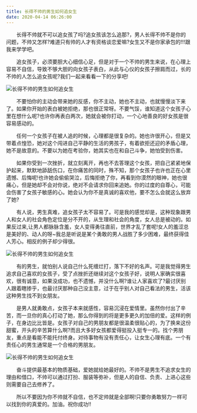 ```yaml
---
title: 长得不帅的男生如何追女生
date: 2020-04-14 06:26:00
---
```




　　长得不帅就不可以追女孩了吗?追女孩该怎么追那?，男人长得不帅不是你的问题，不帅又怎样?难道只有帅的人才有资格谈恋爱嘛?女生又不是你家承包的!!!跟我来学学吧。

　　追女孩子，必须要胆大心细信心足，但是对于一个不帅的男生来说，在心理上容易不自信，导致不够大胆的向女孩子表白，从此与心仪的女孩子擦肩而过，长的不帅的人怎么追女孩呢?我们一起来看看一下的分享吧!

![长得不帅的男生如何追女生](/img/d3cb72a9093ed92083dc229d5f58f239.jpg)

　　不要怕你的主动会带来她的反感，你不主动，她也不主动，也就慢慢淡下来了。如果你开始的表白被她拒绝，那也很正常呀。不要气馁，谁知道这个女孩子心里在想什么呢?也许你再表白两次，她就会被你打动，一个心地善良的好女孩是很容易感动的。

　　任何一个女孩子在被人追的时候，心理都是很复杂的。她也许很开心，但是又带着点惶恐，她对这个闯进自己平静的生活的男孩子，有着欲拒还迎的矛盾心理，她不是故意的。不要以为她在考验你，她其实也在和自己斗争，她怕受到伤害。

　　如果你受到一次挫折，就立刻离开，再也不去答理这个女孩，把自己紧紧地保护起来，默默地舔舐伤口，在你痛苦的同时，殊不知，那个女孩子也许也正在心里遗憾、后悔呢!也许她会偷偷哭泣，后悔拒绝了你，再看到你漠然的眼神，她也很痛心，但是她却不会对你说，绝对不会请求你回来追她。你的过度的自尊心，可能会伤害了女孩子敏感的心。她会认为你不是真诚的喜欢他，要不怎么会就这么放弃了她?

　　有人说，男生真难，追女孩子太不容易了。可是我的感觉却是，这种现象跟男人和女人的社会角色定位是分不开的，从生理和社会的角度，女人总是被动的。如果反过来,让男人都脉脉含羞，女人变得勇往直前，世界才乱了套呢!女人的羞涩总是美好的、动人的呀~我总是听说是某个勇敢的男人战胜了多少困难，最终获得佳人芳心。相反的例子却少得很。

![长得不帅的男生如何追女生](/img/0998aa43886305e46f1f5bed0d7c867f.jpg)

　　有的男生，就怕别人说自己什么死缠烂打，落下不好的名声。可是我觉得男生追求自己喜欢的女孩子，受了点挫折还继续对这个女孩子好，说明人家确实很喜欢，很有诚意，如果没成功，也不遗憾，并没什么啊?谁让人家喜欢了?最讨厌别人跟着瞎掺乎，也最讨厌那种自己没主意，过于在乎别人对自己看法的男生，活该这种男生找不到女朋友。

　　是男人就勇敢点，女孩子本来就感性，容易沉浸在爱情里。虽然你付出了辛苦，而一旦你的真心打动了她，那么你得到的将是更多更久的加倍的爱。这样的例子，在身边比比皆是。女孩子对自己的男朋友都是很温柔很贴心的，为了换来这份甜蜜，开头的辛苦算什么啊?而且大多好女孩都爱得挺投入挺专一的。找个男朋友，重点是看能不能托付终身。对待事物有没有责任心，让女生心理有底。一个有责任心的男生通常是一个合格的男朋友。

![长得不帅的男生如何追女生](/img/4733f048df657fc8dd22fead08e70537.jpg)

　　奋斗提供最基本的物质基础，爱她就给她最好的。不帅不是男生不追求女生的理由和借口，不帅可以通过打扮、服装等弥补，但是人的自信、负责、上进心这些则需要自己去修养了。

　　所以不要因为你不帅就不自信，也不定帅就是全部啊!只要你勇敢努力一样可以找到你的真爱的。加油。祝你成功!!